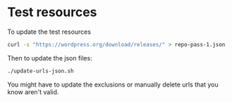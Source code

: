 # Test resources

To update the test resources

```bash
curl -s "https://wordpress.org/download/releases/" > repo-pass-1.json
```

Then to update the json files:

```bash
./update-urls-json.sh
```

You might have to update the exclusions or manually delete urls that you know aren't valid.

[jq]: https://stedolan.github.io/jq/
[pup]: https://github.com/ericchiang/pup